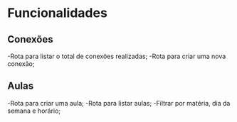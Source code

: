 # Funcionalidades

## Conexões

-Rota para listar o total de conexões realizadas;
-Rota para criar uma nova conexão;

## Aulas

-Rota para criar uma aula;
-Rota para listar aulas;
    -Filtrar por matéria, dia da semana e horário;